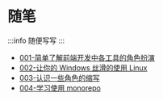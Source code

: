 
# 随笔

:::info
随便写写
:::

- [001-简单了解前端开发中各工具的角色扮演](/blog/src/001-simple-realize-fe-dev-tools-role/index.md)
- [002-让你的 Windows 丝滑的使用 Linux](/blog/src/002-windows-add-linux/index.md)
- [003-认识一些角色的缩写](/blog/src/003-know-roles-abbreviate/index.md)
- [004-学习使用 monorepo](/blog/src/004-learn-use-monorepo/index.md)